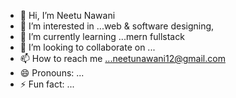 - 👋 Hi, I’m Neetu Nawani
- 👀 I’m interested in ...web & software designing,
- 🌱 I’m currently learning ...mern fullstack
- 💞️ I’m looking to collaborate on ...
- 📫 How to reach me ...neetunawani12@gmail.com
- 😄 Pronouns: ...
- ⚡ Fun fact: ...

<!---
neetunawani/neetunawani is a ✨ special ✨ repository because its `README.md` (this file) appears on your GitHub profile.
You can click the Preview link to take a look at your changes.
--->
